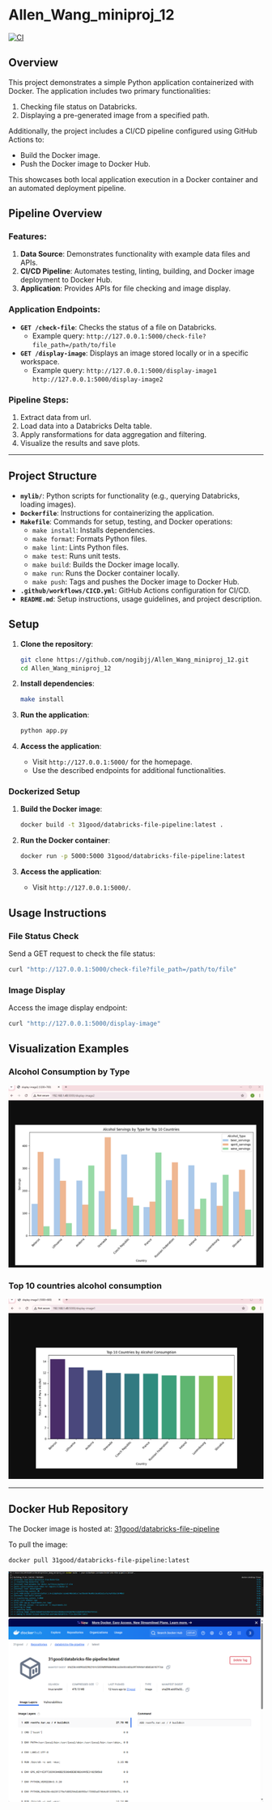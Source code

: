 # Allen_Wang_miniproj_12

[![CI](https://github.com/nogibjj/Allen_Wang_miniproj_12/actions/workflows/CICD.yml/badge.svg)](https://github.com/nogibjj/Allen_Wang_miniproj_12/actions/workflows/CICD.yml)

## Overview

This project demonstrates a simple Python application containerized with Docker. The application includes two primary functionalities:
1. Checking file status on Databricks.
2. Displaying a pre-generated image from a specified path.

Additionally, the project includes a CI/CD pipeline configured using GitHub Actions to:
- Build the Docker image.
- Push the Docker image to Docker Hub.

This showcases both local application execution in a Docker container and an automated deployment pipeline.


## Pipeline Overview

### Features:
1. **Data Source**: Demonstrates functionality with example data files and APIs.
2. **CI/CD Pipeline**: Automates testing, linting, building, and Docker image deployment to Docker Hub.
3. **Application**: Provides APIs for file checking and image display.

### Application Endpoints:
- **`GET /check-file`**: Checks the status of a file on Databricks.
  - Example query: `http://127.0.0.1:5000/check-file?file_path=/path/to/file`
- **`GET /display-image`**: Displays an image stored locally or in a specific workspace.
  - Example query: `http://127.0.0.1:5000/display-image1` `http://127.0.0.1:5000/display-image2`

### Pipeline Steps:
1. Extract data from url.
2. Load data into a Databricks Delta table.
3. Apply ransformations for data aggregation and filtering.
4. Visualize the results and save plots.

---

## Project Structure

- **`mylib/`**: Python scripts for functionality (e.g., querying Databricks, loading images).
- **`Dockerfile`**: Instructions for containerizing the application.
- **`Makefile`**: Commands for setup, testing, and Docker operations:
  - `make install`: Installs dependencies.
  - `make format`: Formats Python files.
  - `make lint`: Lints Python files.
  - `make test`: Runs unit tests.
  - `make build`: Builds the Docker image locally.
  - `make run`: Runs the Docker container locally.
  - `make push`: Tags and pushes the Docker image to Docker Hub.
- **`.github/workflows/CICD.yml`**: GitHub Actions configuration for CI/CD.
- **`README.md`**: Setup instructions, usage guidelines, and project description.

## Setup

1. **Clone the repository**:

    ```bash
    git clone https://github.com/nogibjj/Allen_Wang_miniproj_12.git
    cd Allen_Wang_miniproj_12
    ```

2. **Install dependencies**:
    ```bash
    make install
    ```

3. **Run the application**:
    ```bash
    python app.py
    ```

4. **Access the application**:
   - Visit `http://127.0.0.1:5000/` for the homepage.
   - Use the described endpoints for additional functionalities.


### Dockerized Setup

1. **Build the Docker image**:
    ```bash
    docker build -t 31good/databricks-file-pipeline:latest .
    ```

2. **Run the Docker container**:
    ```bash
    docker run -p 5000:5000 31good/databricks-file-pipeline:latest
    ```

3. **Access the application**:
   - Visit `http://127.0.0.1:5000/`.

## Usage Instructions

### File Status Check
Send a GET request to check the file status:
```bash
curl "http://127.0.0.1:5000/check-file?file_path=/path/to/file"
```

### Image Display
Access the image display endpoint:
```bash
curl "http://127.0.0.1:5000/display-image"
```

## Visualization Examples

### Alcohol Consumption by Type
![viz1](web_2.png)

### Top 10 countries alcohol consumption
![pipeline](web_1.png)

---

## Docker Hub Repository

The Docker image is hosted at:
[31good/databricks-file-pipeline](https://hub.docker.com/r/31good/databricks-file-pipeline)

To pull the image:
```bash
docker pull 31good/databricks-file-pipeline:latest
```

![docker](docker.png)
![hub](dockerhub.png)